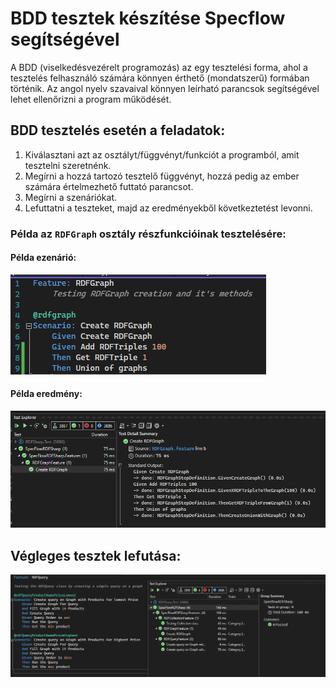 # BDD tesztek készítése Specflow segítségével

A BDD (viselkedésvezérelt programozás) az egy tesztelési forma, ahol a tesztelés felhasználó számára könnyen érthető (mondatszerű) formában történik. Az angol nyelv szavaival könnyen leírható parancsok segítségével lehet ellenőrizni a program működését.

## BDD tesztelés esetén a feladatok:

1. Kiválasztani azt az osztályt/függvényt/funkciót a programból, amit tesztelni szeretnénk.
2. Megírni a hozzá tartozó tesztelő függvényt, hozzá pedig az ember számára értelmezhető futtató parancsot.
3. Megírni a szenáriókat.
4. Lefuttatni a teszteket, majd az eredményekből következtetést levonni.

### Példa az `RDFGraph` osztály részfunkcióinak tesztelésére:

#### Példa ezenárió:

![scenario](/doc/pics/product_bdd_pic1.png)

#### Példa eredmény:

![result](/doc/pics/product_bdd_pic2.png)

## Végleges tesztek lefutása:

![final_results](/doc/pics/product_bdd_pic3.png)